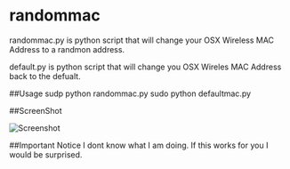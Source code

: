 # randommac
randommac.py is python script that will change your OSX Wireless MAC Address to a randmon address.

default.py is python script that will change you OSX Wireles MAC Address back to the defualt.  

##Usage
sudp python randommac.py
sudo python defaultmac.py

##ScreenShot

![Screenshot](http://static.ow.ly/photos/normal/c0x08.jpg)

##Important Notice
I dont know what I am doing.  If this works for you I would be surprised. 
